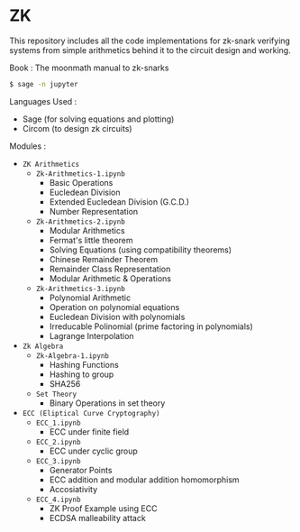 # ZK

This repository includes all the code implementations for zk-snark verifying systems from simple arithmetics behind it to the circuit design and working.

Book : The moonmath manual to zk-snarks

```sh
$ sage -n jupyter
```

Languages Used :

- Sage (for solving equations and plotting)
- Circom (to design zk circuits)

Modules :

- `ZK Arithmetics`
  - `Zk-Arithmetics-1.ipynb`
    - Basic Operations
    - Eucledean Division
    - Extended Eucledean Division (G.C.D.)
    - Number Representation
  - `Zk-Arithmetics-2.ipynb`
    - Modular Arithmetics
    - Fermat's little theorem
    - Solving Equations (using compatibility theorems)
    - Chinese Remainder Theorem
    - Remainder Class Representation
    - Modular Arithmetic & Operations
  - `Zk-Arithmetics-3.ipynb`
    - Polynomial Arithmetic
    - Operation on polynomial equations
    - Eucledean Division with polynomials
    - Irreducable Polinomial (prime factoring in polynomials)
    - Lagrange Interpolation
- `Zk Algebra`
  - `Zk-Algebra-1.ipynb`
    - Hashing Functions
    - Hashing to group
    - SHA256
  - `Set Theory`
    - Binary Operations in set theory
- `ECC (Eliptical Curve Cryptography)`
  - `ECC_1.ipynb`
    - ECC under finite field
  - `ECC_2.ipynb`
    - ECC under cyclic group
  - `ECC_3.ipynb`
    - Generator Points
    - ECC addition and modular addition homomorphism
    - Accosiativity
  - `ECC_4.ipynb`
    - ZK Proof Example using ECC
    - ECDSA malleability attack
